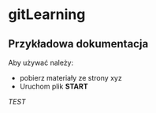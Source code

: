 # gitLearning

## Przykładowa dokumentacja

Aby używać należy:
* pobierz materiały ze strony xyz
* Uruchom plik **START**

*TEST*
